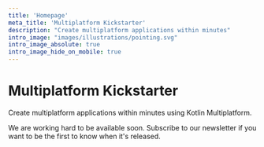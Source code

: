 ```yaml
---
title: 'Homepage'
meta_title: 'Multiplatform Kickstarter'
description: "Create multiplatform applications within minutes"
intro_image: "images/illustrations/pointing.svg"
intro_image_absolute: true
intro_image_hide_on_mobile: true
---
```


# Multiplatform Kickstarter

Create multiplatform applications within minutes using Kotlin Multiplatform.

We are working hard to be available soon. Subscribe to our newsletter if you want to be the first to know when it's released.

